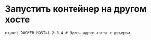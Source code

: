 # Запустить контейнер на другом хосте
```
export DOCKER_HOST=1.2.3.4 # Здесь адрес хоста с докером.
```
